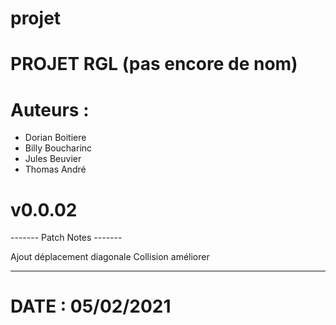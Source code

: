 # projet

# PROJET RGL (pas encore de nom)

# Auteurs :
  - Dorian Boitiere
  - Billy Boucharinc
  - Jules Beuvier
  - Thomas André

# v0.0.02

------- Patch Notes -------

Ajout déplacement diagonale
Collision améliorer

---------------------------

# DATE : 05/02/2021
